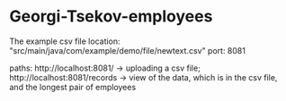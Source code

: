 # Georgi-Tsekov-employees

The example csv file location: "src/main/java/com/example/demo/file/newtext.csv"
port: 8081

paths: http://localhost:8081/         -> uploading a csv file;
       http://localhost:8081/records  -> view of the data, which is in the csv file, and the longest pair of employees

